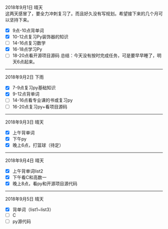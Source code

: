 2018年9月1日 晴天  
这两天感冒了，要全力冲刺复习了。而且好久没有写规划。希望接下来的几个月可以坚持下来。  
- [x] 9点-10点背单词
- [x] 10-12点复习Py装饰器的知识
- [ ] 14-16点复习数学
- [x] 16-18点学习Py
- [ ] 18-20点看开源项目源码
总结：今天没有按时完成任务，可是要早早睡了，明天6点起来。

---

2018年9月2日 下雨  
- [x] 7-9点复习py基础知识
- [x] 9-12点背单词
- [ ] 14-16点看专业课的书或复习py
- [ ] 16-20点复习py+看项目源码  

---

2018年9月3日 晴天  
- [x] 上午背单词
- [x] 下午py
- [x] 晚上6点，打篮球（待定）

--- 

2018年9月4日 晴天
- [x] 上午背单词list2
- [x] 下午看C和高数一
- [x] 晚上8点，看py和开源项目源代码

---

2018年9月5日 晴天  
- [x] 背单词（list1~list3）
- [ ] C
- [ ] py源代码
